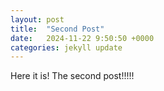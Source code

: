 ```yaml
---
layout: post
title:  "Second Post"
date:   2024-11-22 9:50:50 +0000
categories: jekyll update
---
```



Here it is! The second post!!!!!